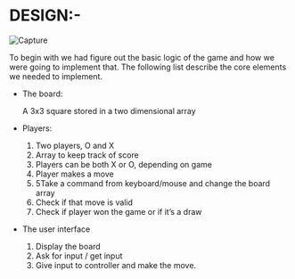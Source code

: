 # DESIGN:-




![Capture](https://user-images.githubusercontent.com/94240954/142768455-a87c8b1e-0356-4381-a405-d5dfda8e15d7.JPG)


To begin with we had figure out the basic logic of the game and how we were going to implement that. The following list describe the core elements we needed to implement.

* The board:

   A 3x3 square stored in a two dimensional array

* Players:

  1. Two players, O and X
  2. Array to keep track of score
  3. Players can be both X or O, depending on game
  4. Player makes a move
  5. 5Take a command from keyboard/mouse and change the board array
  6. Check if that move is valid
  7. Check if player won the game or if it’s a draw 

* The user interface

  1. Display the board
  2. Ask for input / get input
  3. Give input to controller and make the move.
